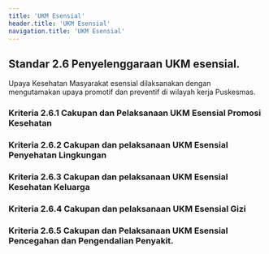 ```yaml
---
title: 'UKM Esensial'
header.title: 'UKM Esensial'
navigation.title: 'UKM Esensial'
---
```


## Standar 2.6 Penyelenggaraan UKM esensial. 



Upaya Kesehatan Masyarakat esensial dilaksanakan dengan mengutamakan upaya promotif dan preventif di wilayah kerja Puskesmas. 
 
### Kriteria 2.6.1 Cakupan dan Pelaksanaan UKM Esensial Promosi Kesehatan 

### Kriteria 2.6.2 Cakupan dan pelaksanaan UKM Esensial Penyehatan Lingkungan 

### Kriteria 2.6.3 Cakupan dan pelaksanaan UKM Esensial Kesehatan Keluarga 

### Kriteria 2.6.4 Cakupan dan pelaksanaan UKM Esensial Gizi 

### Kriteria 2.6.5 Cakupan dan Pelaksanaan UKM Esensial Pencegahan dan Pengendalian Penyakit. 


